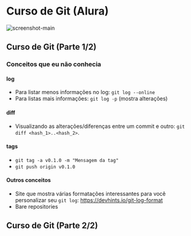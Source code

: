 # Curso de Git (Alura)

![screenshot-main](https://github.com/guiemi/Curso-Git-Alura/blob/master/assets/Screen%20Shot%202020-08-26%20at%2014.01.44.png)

## Curso de Git (Parte 1/2)

### Conceitos que eu não conhecia

#### log

* Para listar menos informações no log: `git log --online`
* Para listas mais informações: `git log -p` (mostra alterações)

#### diff

* Visualizando as alterações/diferenças entre um commit e outro: `git diff <hash_1>..<hash_2>`.

#### tags

* `git tag -a v0.1.0 -m "Mensagem da tag"`
* `git push origin v0.1.0`

#### Outros conceitos

* Site que mostra várias formatações interessantes para você personalizar seu `git log`: https://devhints.io/git-log-format
* Bare repositories 

## Curso de Git (Parte 2/2)